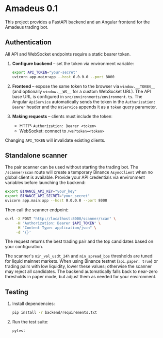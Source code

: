# Amadeus 0.1

This project provides a FastAPI backend and an Angular frontend for the Amadeus trading bot.

## Authentication

All API and WebSocket endpoints require a static bearer token.

1. **Configure backend** – set the token via environment variable:
   ```bash
   export API_TOKEN="your-secret"
   uvicorn app.main:app --host 0.0.0.0 --port 8000
   ```

2. **Frontend** – expose the same token to the browser via `window.__TOKEN__` (and optionally `window.__WS__` for a custom WebSocket URL). The API base URL is configured in `src/environments/environment.ts`. The Angular `ApiService` automatically sends the token in the `Authorization: Bearer` header and the `WsService` appends it as a `token` query parameter.

3. **Making requests** – clients must include the token:
   - HTTP: `Authorization: Bearer <token>`
   - WebSocket: connect to `/ws?token=<token>`

Changing `API_TOKEN` will invalidate existing clients.

## Standalone scanner

The pair scanner can be used without starting the trading bot. The `/scanner/scan` route will
create a temporary Binance `AsyncClient` when no global client is available. Provide your API
credentials via environment variables before launching the backend:

```bash
export BINANCE_API_KEY="your_key"
export BINANCE_API_SECRET="your_secret"
uvicorn app.main:app --host 0.0.0.0 --port 8000
```

Then call the scanner endpoint:

```bash
curl -X POST "http://localhost:8000/scanner/scan" \
     -H "Authorization: Bearer $API_TOKEN" \
     -H "Content-Type: application/json" \
     -d '{}'
```

The request returns the best trading pair and the top candidates based on your configuration.

The scanner's `min_vol_usdt_24h` and `min_spread_bps` thresholds are tuned for
liquid mainnet markets. When using Binance testnet (`api.paper: true`) or
trading pairs with low liquidity, lower these values; otherwise the scanner may
reject all candidates. The backend automatically falls back to near-zero
thresholds in paper mode, but adjust them as needed for your environment.

## Testing

1. Install dependencies:
   ```bash
   pip install -r backend/requirements.txt
   ```
2. Run the test suite:
   ```bash
   pytest
   ```
